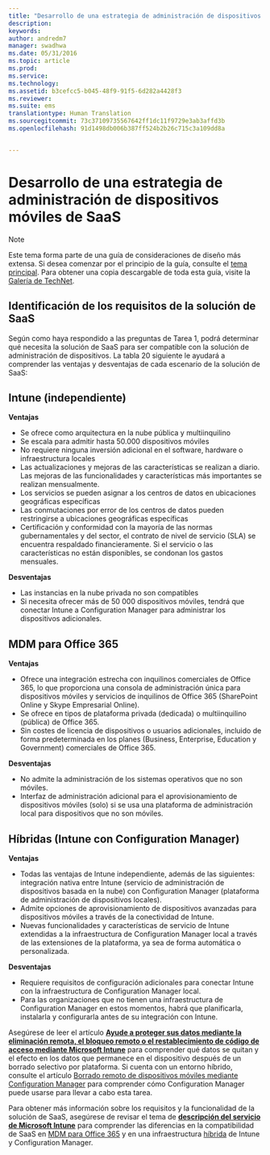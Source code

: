 ```yaml
---
title: "Desarrollo de una estrategia de administración de dispositivos móviles de SaaS"
description: 
keywords: 
author: andredm7
manager: swadhwa
ms.date: 05/31/2016
ms.topic: article
ms.prod: 
ms.service: 
ms.technology: 
ms.assetid: b3cefcc5-b045-48f9-91f5-6d282a4428f3
ms.reviewer: 
ms.suite: ems
translationtype: Human Translation
ms.sourcegitcommit: 73c37109735567642ff1dc11f9729e3ab3affd3b
ms.openlocfilehash: 91d1498db006b387ff524b2b26c715c3a109dd8a


---
```


# Desarrollo de una estrategia de administración de dispositivos móviles de SaaS

>[!NOTE]
>Este tema forma parte de una guía de consideraciones de diseño más extensa. Si desea comenzar por el principio de la guía, consulte el [tema principal](mdm-design-considerations-guide.md). Para obtener una copia descargable de toda esta guía, visite la [Galería de TechNet](https://gallery.technet.microsoft.com/Mobile-Device-Management-7d401582).

## Identificación de los requisitos de la solución de SaaS

Según como haya respondido a las preguntas de Tarea 1, podrá determinar qué necesita la solución de SaaS para ser compatible con la solución de administración de dispositivos. La tabla 20 siguiente le ayudará a comprender las ventajas y desventajas de cada escenario de la solución de SaaS:

## Intune (independiente)

**Ventajas**

- Se ofrece como arquitectura en la nube pública y multiinquilino
- Se escala para admitir hasta 50.000 dispositivos móviles
- No requiere ninguna inversión adicional en el software, hardware o infraestructura locales
- Las actualizaciones y mejoras de las características se realizan a diario. Las mejoras de las funcionalidades y características más importantes se realizan mensualmente.
- Los servicios se pueden asignar a los centros de datos en ubicaciones geográficas específicas
- Las conmutaciones por error de los centros de datos pueden restringirse a ubicaciones geográficas específicas
- Certificación y conformidad con la mayoría de las normas gubernamentales y del sector, el contrato de nivel de servicio (SLA) se encuentra respaldado financieramente. Si el servicio o las características no están disponibles, se condonan los gastos mensuales.

**Desventajas**

- Las instancias en la nube privada no son compatibles
- Si necesita ofrecer más de 50 000 dispositivos móviles, tendrá que conectar Intune a Configuration Manager para administrar los dispositivos adicionales.

## MDM para Office 365

**Ventajas**

- Ofrece una integración estrecha con inquilinos comerciales de Office 365, lo que proporciona una consola de administración única para dispositivos móviles y servicios de inquilinos de Office 365 (SharePoint Online y Skype Empresarial Online).
- Se ofrece en tipos de plataforma privada (dedicada) o multiinquilino (pública) de Office 365.
- Sin costes de licencia de dispositivos o usuarios adicionales, incluido de forma predeterminada en los planes (Business, Enterprise, Education y Government) comerciales de Office 365.

**Desventajas**

- No admite la administración de los sistemas operativos que no son móviles.
- Interfaz de administración adicional para el aprovisionamiento de dispositivos móviles (solo) si se usa una plataforma de administración local para dispositivos que no son móviles.

## Híbridas (Intune con Configuration Manager)

**Ventajas**

- Todas las ventajas de Intune independiente, además de las siguientes: integración nativa entre Intune (servicio de administración de dispositivos basada en la nube) con Configuration Manager (plataforma de administración de dispositivos locales).
- Admite opciones de aprovisionamiento de dispositivos avanzadas para dispositivos móviles a través de la conectividad de Intune.
- Nuevas funcionalidades y características de servicio de Intune extendidas a la infraestructura de Configuration Manager local a través de las extensiones de la plataforma, ya sea de forma automática o personalizada.

**Desventajas**

- Requiere requisitos de configuración adicionales para conectar Intune con la infraestructura de Configuration Manager local.
- Para las organizaciones que no tienen una infraestructura de Configuration Manager en estos momentos, habrá que planificarla, instalarla y configurarla antes de su integración con Intune.

Asegúrese de leer el artículo **[Ayude a proteger sus datos mediante la eliminación remota, el bloqueo remoto o el restablecimiento de código de acceso mediante Microsoft Intune](https://technet.microsoft.com/library/jj676679.aspx)** para comprender qué datos se quitan y el efecto en los datos que permanece en el dispositivo después de un borrado selectivo por plataforma. Si cuenta con un entorno híbrido, consulte el artículo [Borrado remoto de dispositivos móviles mediante Configuration Manager](https://technet.microsoft.com/library/dn956981.aspx) para comprender cómo Configuration Manager puede usarse para llevar a cabo esta tarea.

Para obtener más información sobre los requisitos y la funcionalidad de la solución de SaaS, asegúrese de revisar el tema de **[descripción del servicio de Microsoft Intune](https://technet.microsoft.com/library/dn600286.aspx)** para comprender las diferencias en la compatibilidad de SaaS en [MDM para Office 365](https://technet.microsoft.com/library/faa7d8e5-645d-4d59-839c-c8d4c1869e4a(v=technet.10).aspx) y en una infraestructura [híbrida](https://technet.microsoft.com/library/jj884158.aspx) de Intune y Configuration Manager.


<!--HONumber=Jul16_HO3-->


